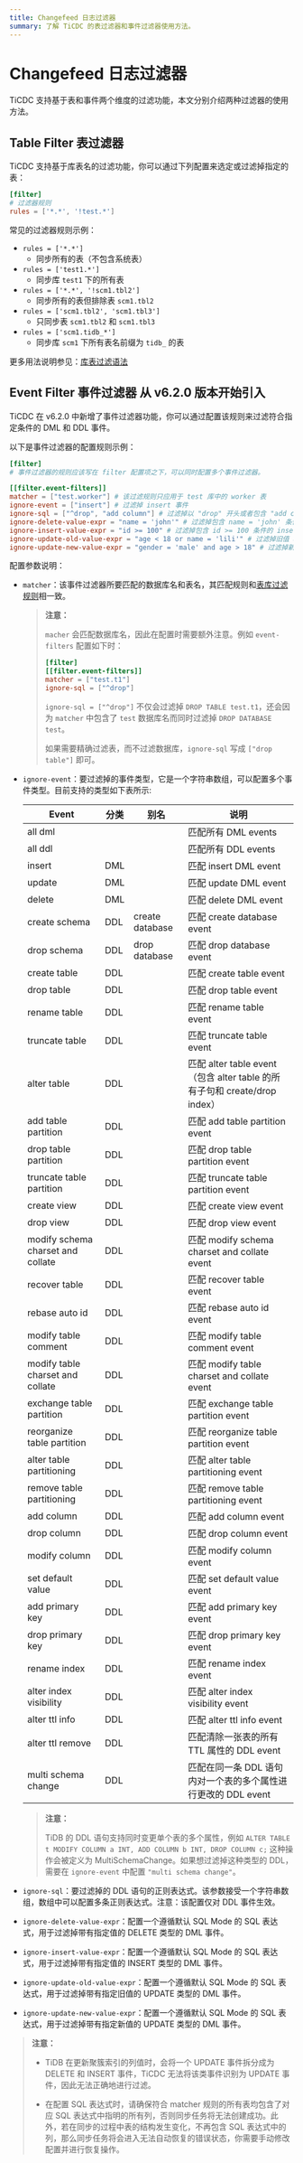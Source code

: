 ```yaml
---
title: Changefeed 日志过滤器
summary: 了解 TiCDC 的表过滤器和事件过滤器使用方法。
---
```


# Changefeed 日志过滤器

TiCDC 支持基于表和事件两个维度的过滤功能，本文分别介绍两种过滤器的使用方法。

## Table Filter 表过滤器

TiCDC 支持基于库表名的过滤功能，你可以通过下列配置来选定或过滤掉指定的表：

```toml
[filter]
# 过滤器规则
rules = ['*.*', '!test.*']
```

常见的过滤器规则示例：

- `rules = ['*.*']`
    - 同步所有的表（不包含系统表）
- `rules = ['test1.*']`
    - 同步库 `test1` 下的所有表
- `rules = ['*.*', '!scm1.tbl2']`
    - 同步所有的表但排除表 `scm1.tbl2`
- `rules = ['scm1.tbl2', 'scm1.tbl3']`
    - 只同步表 `scm1.tbl2` 和 `scm1.tbl3`
- `rules = ['scm1.tidb_*']`
    - 同步库 `scm1` 下所有表名前缀为 `tidb_` 的表

更多用法说明参见：[库表过滤语法](/table-filter.md#表库过滤语法)

## Event Filter 事件过滤器 <span class="version-mark">从 v6.2.0 版本开始引入</span>

TiCDC 在 v6.2.0 中新增了事件过滤器功能，你可以通过配置该规则来过滤符合指定条件的 DML 和 DDL 事件。

以下是事件过滤器的配置规则示例：

```toml
[filter]
# 事件过滤器的规则应该写在 filter 配置项之下，可以同时配置多个事件过滤器。

[[filter.event-filters]]
matcher = ["test.worker"] # 该过滤规则只应用于 test 库中的 worker 表
ignore-event = ["insert"] # 过滤掉 insert 事件
ignore-sql = ["^drop", "add column"] # 过滤掉以 "drop" 开头或者包含 "add column" 的 DDL
ignore-delete-value-expr = "name = 'john'" # 过滤掉包含 name = 'john' 条件的 delete DML
ignore-insert-value-expr = "id >= 100" # 过滤掉包含 id >= 100 条件的 insert DML
ignore-update-old-value-expr = "age < 18 or name = 'lili'" # 过滤掉旧值 age < 18 或 name = 'lili' 的 update DML
ignore-update-new-value-expr = "gender = 'male' and age > 18" # 过滤掉新值 gender = 'male' 且 age > 18 的 update DML
```

配置参数说明：

- `matcher`：该事件过滤器所要匹配的数据库名和表名，其匹配规则和[表库过滤规则](/table-filter.md#表库过滤语法)相一致。

  > **注意：**
  >
  > `macher` 会匹配数据库名，因此在配置时需要额外注意。例如 `event-filters` 配置如下时：
  > 
  > ```toml
  > [filter]
  > [[filter.event-filters]]
  > matcher = ["test.t1"]
  > ignore-sql = ["^drop"]
  > ```
  > 
  > `ignore-sql = ["^drop"]` 不仅会过滤掉 `DROP TABLE test.t1`，还会因为 `matcher` 中包含了 `test` 数据库名而同时过滤掉 `DROP DATABASE test`。
  >
  > 如果需要精确过滤表，而不过滤数据库，`ignore-sql` 写成 `["drop table"]` 即可。

- `ignore-event`：要过滤掉的事件类型，它是一个字符串数组，可以配置多个事件类型。目前支持的类型如下表所示:

    | Event           | 分类 | 别名 |说明                    |
    | --------------- | ---- | -|--------------------------|
    | all dml         |      | |匹配所有 DML events         |
    | all ddl         |      | |匹配所有 DDL events         |
    | insert          | DML  | |匹配 insert DML event      |
    | update          | DML  | |匹配 update DML event      |
    | delete          | DML  | |匹配 delete DML event      |
    | create schema   | DDL  | create database |匹配 create database event |
    | drop schema     | DDL  | drop database  |匹配 drop database event |
    | create table    | DDL  | |匹配 create table event    |
    | drop table      | DDL  | |匹配 drop table event      |
    | rename table    | DDL  | |匹配 rename table event    |
    | truncate table  | DDL  | |匹配 truncate table event  |
    | alter table     | DDL  | |匹配 alter table event（包含 alter table 的所有子句和 create/drop index）     |
    | add table partition    | DDL  | |匹配 add table partition event     |
    | drop table partition    | DDL  | |匹配 drop table partition event     |
    | truncate table partition    | DDL  | |匹配 truncate table partition event     |
    | create view     | DDL  | |匹配 create view event     |
    | drop view     | DDL  | |匹配 drop view event     |
    | modify schema charset and collate | DDL  | |匹配 modify schema charset and collate event     |
    | recover table   | DDL  | |匹配 recover table event    |
    | rebase auto id    | DDL  | |匹配 rebase auto id event    |
    | modify table comment | DDL  | |匹配 modify table comment event    |
    | modify table charset and collate | DDL  | |匹配 modify table charset and collate event    |
    | exchange table partition | DDL  | |匹配 exchange table partition event    |
    | reorganize table partition | DDL  | |匹配 reorganize table partition event    |
    | alter table partitioning | DDL  | |匹配 alter table partitioning event    |
    | remove table partitioning | DDL  | |匹配 remove table partitioning event    |
    | add column | DDL  | |匹配 add column event    |
    | drop column | DDL  | |匹配 drop column event    |
    | modify column | DDL  | |匹配 modify column event    |
    | set default value | DDL  | |匹配 set default value event    |
    | add primary key | DDL  | |匹配 add primary key event    |
    | drop primary key | DDL  | |匹配 drop primary key event    |
    | rename index | DDL  | |匹配 rename index event    |
    | alter index visibility | DDL  | |匹配 alter index visibility event    |
    | alter ttl info | DDL  | |匹配 alter ttl info event    |
    | alter ttl remove| DDL  | |匹配清除一张表的所有 TTL 属性的 DDL event    |
    | multi schema change | DDL  | |匹配在同一条 DDL 语句内对一个表的多个属性进行更改的 DDL event  |

    > **注意：**
    >
    > TiDB 的 DDL 语句支持同时变更单个表的多个属性，例如 `ALTER TABLE t MODIFY COLUMN a INT, ADD COLUMN b INT, DROP COLUMN c;` 这种操作会被定义为 MultiSchemaChange。如果想过滤掉这种类型的 DDL，需要在 `ignore-event` 中配置 `"multi schema change"`。

- `ignore-sql`：要过滤掉的 DDL 语句的正则表达式。该参数接受一个字符串数组，数组中可以配置多条正则表达式。注意：该配置仅对 DDL 事件生效。
- `ignore-delete-value-expr`：配置一个遵循默认 SQL Mode 的 SQL 表达式，用于过滤掉带有指定值的 DELETE 类型的 DML 事件。
- `ignore-insert-value-expr`：配置一个遵循默认 SQL Mode 的 SQL 表达式，用于过滤掉带有指定值的 INSERT 类型的 DML 事件。
- `ignore-update-old-value-expr`：配置一个遵循默认 SQL Mode 的 SQL 表达式，用于过滤掉带有指定旧值的 UPDATE 类型的 DML 事件。
- `ignore-update-new-value-expr`：配置一个遵循默认 SQL Mode 的 SQL 表达式，用于过滤掉带有指定新值的 UPDATE 类型的 DML 事件。

> **注意：**
>
> - TiDB 在更新聚簇索引的列值时，会将一个 UPDATE 事件拆分成为 DELETE 和 INSERT 事件，TiCDC 无法将该类事件识别为 UPDATE 事件，因此无法正确地进行过滤。
>
> - 在配置 SQL 表达式时，请确保符合 matcher 规则的所有表均包含了对应 SQL 表达式中指明的所有列，否则同步任务将无法创建成功。此外，若在同步的过程中表的结构发生变化，不再包含 SQL 表达式中的列，那么同步任务将会进入无法自动恢复的错误状态，你需要手动修改配置并进行恢复操作。

